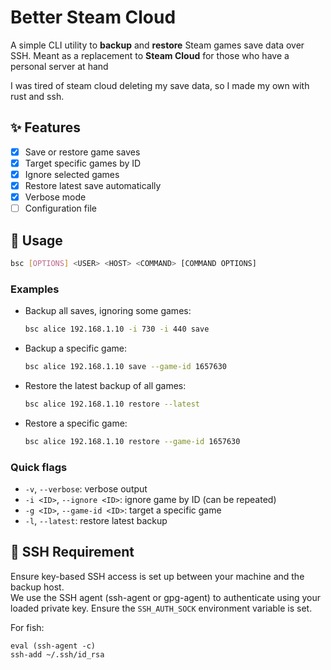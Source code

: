 # Better Steam Cloud

A simple CLI utility to **backup** and **restore** Steam games save data over SSH.
Meant as a replacement to **Steam Cloud** for those who have a personal server at hand

I was tired of steam cloud deleting my save data, so I made my own with rust and ssh.

## ✨ Features

- [x] Save or restore game saves
- [x] Target specific games by ID
- [x] Ignore selected games
- [x] Restore latest save automatically
- [x] Verbose mode
- [ ] Configuration file

## 🔧 Usage

```bash
bsc [OPTIONS] <USER> <HOST> <COMMAND> [COMMAND OPTIONS]
```

### Examples

- Backup all saves, ignoring some games:

  ```bash
  bsc alice 192.168.1.10 -i 730 -i 440 save
  ```

- Backup a specific game:

  ```bash
  bsc alice 192.168.1.10 save --game-id 1657630
  ```

- Restore the latest backup of all games:

  ```bash
  bsc alice 192.168.1.10 restore --latest
  ```

- Restore a specific game:

  ```bash
  bsc alice 192.168.1.10 restore --game-id 1657630
  ```

### Quick flags

- `-v`, `--verbose`: verbose output
- `-i <ID>`, `--ignore <ID>`: ignore game by ID (can be repeated)
- `-g <ID>`, `--game-id <ID>`: target a specific game
- `-l`, `--latest`: restore latest backup

## 🔐 SSH Requirement

Ensure key-based SSH access is set up between your machine and the backup host.  
We use the SSH agent (ssh-agent or gpg-agent) to authenticate using your loaded private key. Ensure the `SSH_AUTH_SOCK` environment variable is set.

For fish:

```fish
eval (ssh-agent -c)
ssh-add ~/.ssh/id_rsa
```
